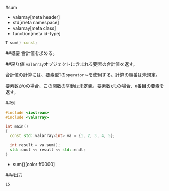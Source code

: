 #sum
* valarray[meta header]
* std[meta namespace]
* valarray[meta class]
* function[meta id-type]

```cpp
T sum() const;
```

##概要
合計値を求める。


##戻り値
`valarray`オブジェクトに含まれる要素の合計値を返す。

合計値の計算には、要素型`T`の`operator+=`を使用する。計算の順番は未規定。

要素数が`0`の場合、この関数の挙動は未定義。要素数が`1`の場合、`0`番目の要素を返す。


##例
```cpp
#include <iostream>
#include <valarray>

int main()
{
  const std::valarray<int> va = {1, 2, 3, 4, 5};

  int result = va.sum();
  std::cout << result << std::endl;
}
```
* sum()[color ff0000]

###出力
```
15
```


